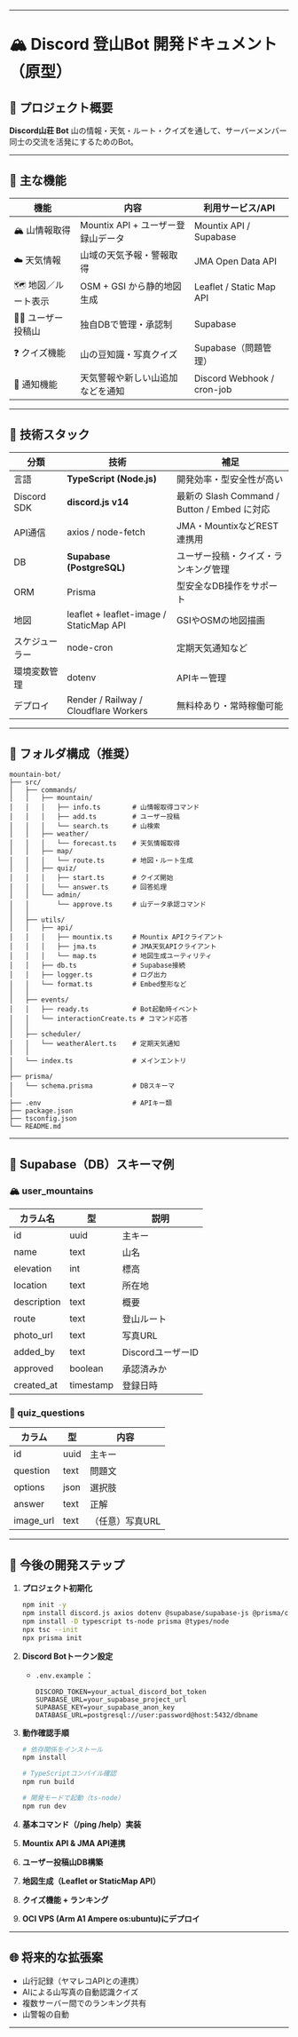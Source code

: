 
---

# 🏔 Discord 登山Bot 開発ドキュメント（原型）

## 🌲 プロジェクト概要

**Discord山荘 Bot**
山の情報・天気・ルート・クイズを通して、サーバーメンバー同士の交流を活発にするためのBot。

---

## 🧩 主な機能

| 機能            | 内容                       | 利用サービス/API                 |
| ------------- | ------------------------ | -------------------------- |
| 🏔 山情報取得      | Mountix API + ユーザー登録山データ | Mountix API / Supabase     |
| ☁️ 天気情報       | 山域の天気予報・警報取得             | JMA Open Data API          |
| 🗺 地図／ルート表示   | OSM + GSI から静的地図生成       | Leaflet / Static Map API   |
| 🧗‍♂️ ユーザー投稿山 | 独自DBで管理・承認制              | Supabase                   |
| ❓ クイズ機能       | 山の豆知識・写真クイズ              | Supabase（問題管理）             |
| 🔔 通知機能       | 天気警報や新しい山追加などを通知         | Discord Webhook / cron-job |

---

## 🧱 技術スタック

| 分類          | 技術                                      | 補足                                     |
| ----------- | --------------------------------------- | -------------------------------------- |
| 言語          | **TypeScript (Node.js)**                | 開発効率・型安全性が高い                           |
| Discord SDK | **discord.js v14**                      | 最新の Slash Command / Button / Embed に対応 |
| API通信       | axios / node-fetch                      | JMA・MountixなどREST連携用                   |
| DB          | **Supabase (PostgreSQL)**               | ユーザー投稿・クイズ・ランキング管理                     |
| ORM         | Prisma                                  | 型安全なDB操作をサポート                          |
| 地図          | leaflet + leaflet-image / StaticMap API | GSIやOSMの地図描画                           |
| スケジューラー     | node-cron                               | 定期天気通知など                               |
| 環境変数管理      | dotenv                                  | APIキー管理                                |
| デプロイ        | Render / Railway / Cloudflare Workers   | 無料枠あり・常時稼働可能                           |

---

## 📂 フォルダ構成（推奨）

```
mountain-bot/
├── src/
│   ├── commands/
│   │   ├── mountain/
│   │   │   ├── info.ts        # 山情報取得コマンド
│   │   │   ├── add.ts         # ユーザー投稿
│   │   │   └── search.ts      # 山検索
│   │   ├── weather/
│   │   │   └── forecast.ts    # 天気情報取得
│   │   ├── map/
│   │   │   └── route.ts       # 地図・ルート生成
│   │   ├── quiz/
│   │   │   ├── start.ts       # クイズ開始
│   │   │   └── answer.ts      # 回答処理
│   │   └── admin/
│   │       └── approve.ts     # 山データ承認コマンド
│   │
│   ├── utils/
│   │   ├── api/
│   │   │   ├── mountix.ts     # Mountix APIクライアント
│   │   │   ├── jma.ts         # JMA天気APIクライアント
│   │   │   └── map.ts         # 地図生成ユーティリティ
│   │   ├── db.ts              # Supabase接続
│   │   ├── logger.ts          # ログ出力
│   │   └── format.ts          # Embed整形など
│   │
│   ├── events/
│   │   ├── ready.ts           # Bot起動時イベント
│   │   └── interactionCreate.ts # コマンド応答
│   │
│   ├── scheduler/
│   │   └── weatherAlert.ts    # 定期天気通知
│   │
│   └── index.ts               # メインエントリ
│
├── prisma/
│   └── schema.prisma          # DBスキーマ
│
├── .env                       # APIキー類
├── package.json
├── tsconfig.json
└── README.md
```

---

## 🧮 Supabase（DB）スキーマ例

### 🏔 user_mountains

| カラム名        | 型         | 説明            |
| ----------- | --------- | ------------- |
| id          | uuid      | 主キー           |
| name        | text      | 山名            |
| elevation   | int       | 標高            |
| location    | text      | 所在地           |
| description | text      | 概要            |
| route       | text      | 登山ルート         |
| photo_url   | text      | 写真URL         |
| added_by    | text      | DiscordユーザーID |
| approved    | boolean   | 承認済みか         |
| created_at  | timestamp | 登録日時          |

### 🧠 quiz_questions

| カラム       | 型    | 内容        |
| --------- | ---- | --------- |
| id        | uuid | 主キー       |
| question  | text | 問題文       |
| options   | json | 選択肢       |
| answer    | text | 正解        |
| image_url | text | （任意）写真URL |

---

## 🚀 今後の開発ステップ

1. **プロジェクト初期化**

   ```bash
   npm init -y
   npm install discord.js axios dotenv @supabase/supabase-js @prisma/client node-cron
   npm install -D typescript ts-node prisma @types/node
   npx tsc --init
   npx prisma init
   ```

2. **Discord Botトークン設定**

   * `.env.example` ：

     ```
     DISCORD_TOKEN=your_actual_discord_bot_token
     SUPABASE_URL=your_supabase_project_url
     SUPABASE_KEY=your_supabase_anon_key
     DATABASE_URL=postgresql://user:password@host:5432/dbname
     ```

3. **動作確認手順**

   ```bash
   # 依存関係をインストール
   npm install

   # TypeScriptコンパイル確認
   npm run build

   # 開発モードで起動（ts-node）
   npm run dev
   ```

4. **基本コマンド（/ping /help）実装** 

5. **Mountix API & JMA API連携**

6. **ユーザー投稿山DB構築**

7. **地図生成（Leaflet or StaticMap API）**

8. **クイズ機能 + ランキング**

9. **OCI VPS (Arm A1 Ampere os:ubuntu)にデプロイ**

---

## 🌐 将来的な拡張案

* 山行記録（ヤマレコAPIとの連携）
* AIによる山写真の自動認識クイズ
* 複数サーバー間でのランキング共有
* 山警報の自動

---